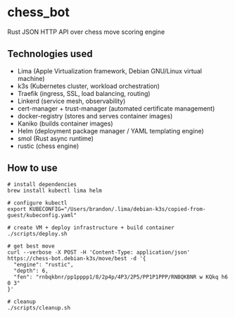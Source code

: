 # chess_bot

Rust JSON HTTP API over chess move scoring engine

## Technologies used

- Lima (Apple Virtualization framework, Debian GNU/Linux virtual machine)
- k3s (Kubernetes cluster, workload orchestration)
- Traefik (ingress, SSL, load balancing, routing)
- Linkerd (service mesh, observability)
- cert-manager + trust-manager (automated certificate management)
- docker-registry (stores and serves container images)
- Kaniko (builds container images)
- Helm (deployment package manager / YAML templating engine)
- smol (Rust async runtime)
- rustic (chess engine)

## How to use

```shell
# install dependencies
brew install kubectl lima helm

# configure kubectl
export KUBECONFIG="/Users/brandon/.lima/debian-k3s/copied-from-guest/kubeconfig.yaml"

# create VM + deploy infrastructure + build container
./scripts/deploy.sh

# get best move
curl --verbose -X POST -H 'Content-Type: application/json' https://chess-bot.debian-k3s/move/best -d '{
  "engine": "rustic",
  "depth": 6,
  "fen": "rnbqkbnr/pp1pppp1/8/2p4p/4P3/2P5/PP1P1PPP/RNBQKBNR w KQkq h6 0 3"
}'

# cleanup
./scripts/cleanup.sh
```
